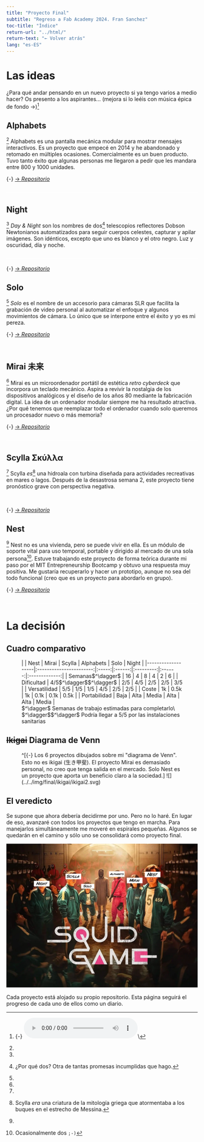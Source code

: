 ```yaml
---
title: "Proyecto Final"
subtitle: "Regreso a Fab Academy 2024. Fran Sanchez"
toc-title: "Índice"
return-url: "../html/"
return-text: "← Volver atrás"
lang: "es-ES"
---
```


# Las ideas
¿Para qué andar pensando en un nuevo proyecto si ya tengo varios a medio hacer? Os presento a los aspirantes... (mejora si lo leéis con música épica de fondo →)[^100]

[^100]:
    {-} <audio controls>
    <source src="../../files/final/defend.m4a" type="audio/mp4">
    Your browser does not support the audio element.
    </audio>\

## Alphabets 
[^101] Alphabets es una pantalla mecánica modular para mostrar mensajes interactivos. Es un proyecto que empecé en 2014 y he abandonado y retomado en múltiples ocasiones. Comercialmente es un buen producto. Tuvo tanto éxito que algunas personas me llegaron a pedir que les mandara entre 800 y 1000 unidades.

[^101]:
  {-} [→ *Repositorio*](https://github.com/TheBeachLab/alphabets)

![](../../img/final/alphabets.webp)

## Night
[comment1]: <> (Nota para el traductor: 'Night' es un nombre propio, no debe traducirse)
[^102]  *Day & Night* son los nombres de dos[^103] telescopios reflectores Dobson Newtonianos automatizados para seguir cuerpos celestes, capturar y apilar imágenes. Son idénticos, excepto que uno es blanco y el otro negro. Luz y oscuridad, día y noche. 

![](../../img/final/daynight.webp)

[^102]:
  {-} [→ *Repositorio*](https://github.com/TheBeachLab/day-and-night)
[^103]: 
    ¿Por qué dos? Otra de tantas promesas incumplidas que hago.

## Solo
[comment2]: <> (Nota para el traductor: 'Solo' es un nombre propio, no debe traducirse)
[^104] *Solo* es el nombre de un accesorio para cámaras SLR que facilita la grabación de video personal al automatizar el enfoque y algunos movimientos de cámara. Lo único que se interpone entre el éxito y yo es mi pereza.

[^104]:
  {-} [→ *Repositorio*](https://github.com/TheBeachLab/solo)

![](../../img/final/solo.webp)


## Mirai 未来
[^105] Mirai es un microordenador portátil de estética *retro cyberdeck* que incorpora un teclado mecánico. Aspira a revivir la nostalgia de los dispositivos analógicos y el diseño de los años 80 mediante la fabricación digital. La idea de un ordenador modular siempre me ha resultado atractiva. ¿Por qué tenemos que reemplazar todo el ordenador cuando solo queremos un procesador nuevo o más memoria?

[^105]:
  {-} [→ *Repositorio*](https://github.com/TheBeachLab/mirai)

![](../../img/final/mirai.webp)

## Scylla Σκύλλα
 [^106] Scylla *es*[^107] una hidroala con turbina diseñada para actividades recreativas en mares o lagos. Después de la desastrosa semana 2, este proyecto tiene pronóstico grave con perspectiva negativa.

 ![](../../img/final/scylla.webp)

[^106]:
  {-} [→ *Repositorio*](https://github.com/TheBeachLab/scylla)
[^107]: Scylla *era* una criatura de la mitología griega que atormentaba a los buques en el estrecho de Messina.

## Nest 
 [^108] Nest no es una vivienda, pero se puede vivir en ella. Es un módulo de soporte vital para uso temporal, portable y dirigido al mercado de una sola persona[^109]. Estuve trabajando este proyecto de forma teórica durante mi paso por el MIT Entrepreneurship Bootcamp y obtuvo una respuesta muy positiva. Me gustaría recuperarlo y hacer un prototipo, aunque no sea del todo funcional (creo que es un proyecto para abordarlo en grupo).

[^108]:
  {-} [→ *Repositorio*](https://github.com/TheBeachLab/nest)

[^109]:
    Ocasionalmente dos `;-)`

![](../../img/final/nest.webp)

# La decisión

## Cuadro comparativo
<figure class="full-width">
|                   |         Nest        | Mirai | Scylla | Alphabets | Solo   |         Night |
|-------------------|:-----------------------:|:-----:|:------:|:---------:|:------:|:-------------:|
| Semanas$^\dagger$ |            16           |   4   |    8   |     4     |    2   |       6       |
| Dificultad        | 4/5$^\dagger$$^\dagger$ |  2/5  |   4/5  |    2/5    |   2/5  |      3/5      |
| Versatilidad      |           5/5           |  1/5  |   1/5  |    4/5    |   2/5  |      2/5      |
| Coste             |            1k           |  0.5k |   1k   |    0.1k   |  0.1k  |      0.5k     |
| Portabilidad      |           Baja          |  Alta |  Media |    Alta   |  Alta  |     Media     |<figcaption>
$^\dagger$ Semanas de trabajo estimadas para completarlo\
$^\dagger$$^\dagger$ Podría llegar a 5/5 por las instalaciones sanitarias
</figcaption>
</figure>

## ~~Ikigai~~ Diagrama de Venn

<figure>
^[{-} Los 6 proyectos dibujados sobre mi "diagrama de Venn". Esto no es ikigai (生き甲斐). El proyecto Mirai es demasiado personal, no creo que tenga salida en el mercado. Solo Nest es un proyecto que aporta un beneficio claro a la sociedad.]
![](../../img/final/ikigai/ikigai2.svg)
</figure>

## El veredicto
Se supone que ahora debería decidirme por uno. Pero no lo haré. En lugar de eso, avanzaré con todos los proyectos que tengo en marcha. Para manejarlos simultáneamente me moveré en espirales pequeñas. Algunos se quedarán en el camino y sólo uno se consolidará como proyecto final. 

![](../../img/final/squid.webp)

Cada proyecto está alojado su propio repositorio. Esta página seguirá el progreso de cada uno de ellos como un diario.




